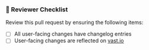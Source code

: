<!--
Please make sure to follow our pull request conventions:
1. Describe the change you've made.
2. Ensure that all user-facing changes have changelog entries according to our
   guidelines: https://vast.io/docs/contribute/changelog
3. Provide instructions for the reviewer.
-->

### :memo: Reviewer Checklist

Review this pull request by ensuring the following items:

- [ ] All user-facing changes have changelog entries
- [ ] User-facing changes are reflected on [vast.io](https://github.com/tenzir/vast/tree/master/web)
